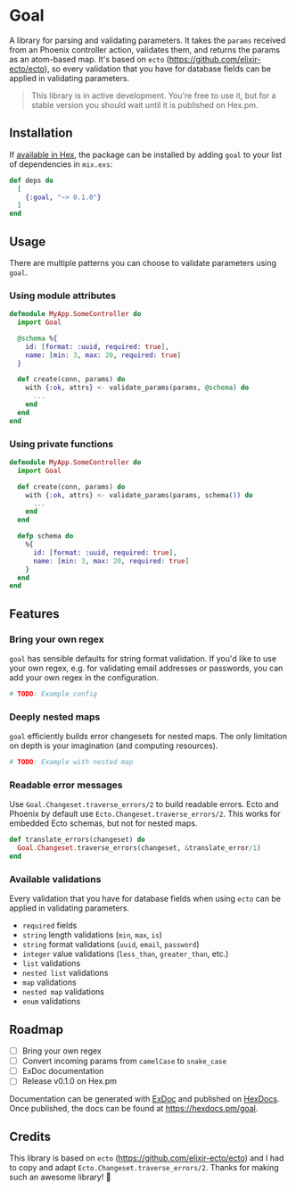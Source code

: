 # Goal

A library for parsing and validating parameters. It takes the `params` received from an Phoenix controller action, validates them, and returns the params as an atom-based map. It's based on `ecto` (https://github.com/elixir-ecto/ecto), so every validation that you have for database fields can be applied in validating parameters.

> This library is in active development. You're free to use it, but for a stable version you should wait until it is published on Hex.pm.

## Installation

If [available in Hex](https://hex.pm/docs/publish), the package can be installed by adding `goal` to your list of dependencies in `mix.exs`:

```elixir
def deps do
  [
    {:goal, "~> 0.1.0"}
  ]
end
```

## Usage

There are multiple patterns you can choose to validate parameters using `goal`.

### Using module attributes

```elixir
defmodule MyApp.SomeController do
  import Goal

  @schema %{
    id: [format: :uuid, required: true],
    name: [min: 3, max: 20, required: true]
  }

  def create(conn, params) do
    with {:ok, attrs} <- validate_params(params, @schema) do
      ...
    end
  end
end
```

### Using private functions

```elixir
defmodule MyApp.SomeController do
  import Goal

  def create(conn, params) do
    with {:ok, attrs} <- validate_params(params, schema()) do
      ...
    end
  end

  defp schema do
    %{
      id: [format: :uuid, required: true],
      name: [min: 3, max: 20, required: true]
    }
  end
end
```

## Features

### Bring your own regex

`goal` has sensible defaults for string format validation. If you'd like to use your own regex, e.g. for validating email addresses or passwords, you can add your own regex in the configuration.

```elixir
# TODO: Example config
```

### Deeply nested maps

`goal` efficiently builds error changesets for nested maps. The only limitation on depth is your imagination (and computing resources).

```elixir
# TODO: Example with nested map
```

### Readable error messages

Use `Goal.Changeset.traverse_errors/2` to build readable errors. Ecto and Phoenix by default use `Ecto.Changeset.traverse_errors/2`. This works for embedded Ecto schemas, but not for nested maps.

```elixir
def translate_errors(changeset) do
  Goal.Changeset.traverse_errors(changeset, &translate_error/1)
end
```

### Available validations

Every validation that you have for database fields when using `ecto` can be applied in validating parameters.

- `required` fields
- `string` length validations (`min`, `max`, `is`)
- `string` format validations (`uuid`, `email`, `password`)
- `integer` value validations (`less_than`, `greater_than`, etc.)
- `list` validations
- `nested list` validations
- `map` validations
- `nested map` validations
- `enum` validations

## Roadmap

- [ ] Bring your own regex
- [ ] Convert incoming params from `camelCase` to `snake_case`
- [ ] ExDoc documentation
- [ ] Release v0.1.0 on Hex.pm

Documentation can be generated with [ExDoc](https://github.com/elixir-lang/ex_doc)
and published on [HexDocs](https://hexdocs.pm). Once published, the docs can
be found at <https://hexdocs.pm/goal>.

## Credits

This library is based on `ecto` (https://github.com/elixir-ecto/ecto) and I had to copy and adapt `Ecto.Changeset.traverse_errors/2`. Thanks for making such an awesome library! 🙇
